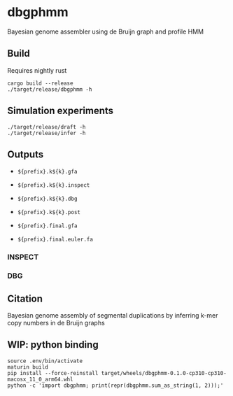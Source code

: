# dbgphmm

Bayesian genome assembler using de Bruijn graph and profile HMM

## Build

Requires nightly rust

```
cargo build --release
./target/release/dbgphmm -h
```

## Simulation experiments

```
./target/release/draft -h
./target/release/infer -h
```

## Outputs

* `${prefix}.k${k}.gfa`
* `${prefix}.k${k}.inspect`
* `${prefix}.k${k}.dbg`
* `${prefix}.k${k}.post`

* `${prefix}.final.gfa`
* `${prefix}.final.euler.fa`


### INSPECT

### DBG



## Citation

Bayesian genome assembly of segmental duplications by inferring k-mer copy numbers in de Bruijn graphs


## WIP: python binding

```
source .env/bin/activate
maturin build
pip install --force-reinstall target/wheels/dbgphmm-0.1.0-cp310-cp310-macosx_11_0_arm64.whl
python -c 'import dbgphmm; print(repr(dbgphmm.sum_as_string(1, 2)));'
```
